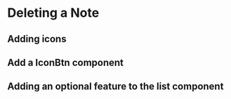# Deleting a Note

## Adding icons

## Add a IconBtn component


## Adding an optional feature to the list component

